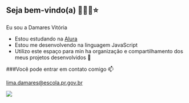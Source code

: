 ## Seja bem-vindo(a) 💜🐺🥀⭐
Eu sou a Damares Vitória
  - Estou estudando na [Alura](https://www.alura.com.br)
- Estou me desenvolvendo na linguagem JavaScript
- Utilizo este espaço para min ha organização e compartilhamento dos meus projetos desenvolvidos 🤎

###Você pode entrar em contato comigo 📫

lima.damares@escola.pr.gov.br

![](https://media.tenor.com/j1HZ3bN5X5sAAAAi/animr-anime-girl.gif
)
